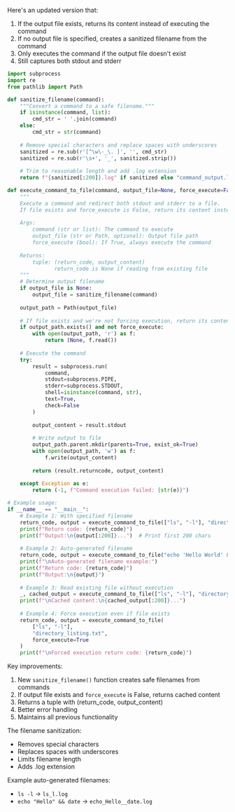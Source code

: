 Here's an updated version that:
1. If the output file exists, returns its content instead of executing the command
2. If no output file is specified, creates a sanitized filename from the command
3. Only executes the command if the output file doesn't exist
4. Still captures both stdout and stderr

```python
import subprocess
import re
from pathlib import Path

def sanitize_filename(command):
    """Convert a command to a safe filename."""
    if isinstance(command, list):
        cmd_str = ' '.join(command)
    else:
        cmd_str = str(command)
    
    # Remove special characters and replace spaces with underscores
    sanitized = re.sub(r'[^\w\-_\. ]', '', cmd_str)
    sanitized = re.sub(r'\s+', '_', sanitized.strip())
    
    # Trim to reasonable length and add .log extension
    return f"{sanitized[:200]}.log" if sanitized else "command_output.log"

def execute_command_to_file(command, output_file=None, force_execute=False):
    """
    Execute a command and redirect both stdout and stderr to a file.
    If file exists and force_execute is False, return its content instead.
    
    Args:
        command (str or list): The command to execute
        output_file (str or Path, optional): Output file path
        force_execute (bool): If True, always execute the command
    
    Returns:
        tuple: (return_code, output_content)
               return_code is None if reading from existing file
    """
    # Determine output filename
    if output_file is None:
        output_file = sanitize_filename(command)
    
    output_path = Path(output_file)
    
    # If file exists and we're not forcing execution, return its content
    if output_path.exists() and not force_execute:
        with open(output_path, 'r') as f:
            return (None, f.read())
    
    # Execute the command
    try:
        result = subprocess.run(
            command,
            stdout=subprocess.PIPE,
            stderr=subprocess.STDOUT,
            shell=isinstance(command, str),
            text=True,
            check=False
        )
        
        output_content = result.stdout
        
        # Write output to file
        output_path.parent.mkdir(parents=True, exist_ok=True)
        with open(output_path, 'w') as f:
            f.write(output_content)
            
        return (result.returncode, output_content)
    
    except Exception as e:
        return (-1, f"Command execution failed: {str(e)}")

# Example usage:
if __name__ == "__main__":
    # Example 1: With specified filename
    return_code, output = execute_command_to_file(["ls", "-l"], "directory_listing.txt")
    print(f"Return code: {return_code}")
    print(f"Output:\n{output[:200]}...")  # Print first 200 chars
    
    # Example 2: Auto-generated filename
    return_code, output = execute_command_to_file("echo 'Hello World' && date")
    print(f"\nAuto-generated filename example:")
    print(f"Return code: {return_code}")
    print(f"Output:\n{output}")
    
    # Example 3: Read existing file without execution
    _, cached_output = execute_command_to_file(["ls", "-l"], "directory_listing.txt")
    print(f"\nCached content:\n{cached_output[:200]}...")
    
    # Example 4: Force execution even if file exists
    return_code, output = execute_command_to_file(
        ["ls", "-l"], 
        "directory_listing.txt",
        force_execute=True
    )
    print(f"\nForced execution return code: {return_code}")
```

Key improvements:
1. New `sanitize_filename()` function creates safe filenames from commands
2. If output file exists and `force_execute` is False, returns cached content
3. Returns a tuple with (return_code, output_content)
4. Better error handling
5. Maintains all previous functionality

The filename sanitization:
- Removes special characters
- Replaces spaces with underscores
- Limits filename length
- Adds .log extension

Example auto-generated filenames:
- `ls -l` → `ls_l.log`
- `echo "Hello" && date` → `echo_Hello__date.log`
